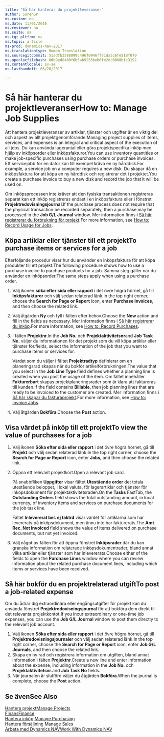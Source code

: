 ```yaml
---
title: "Så här hanterar du projektleveranser"
author: SorenGP
ms.custom: na
ms.date: 11/01/2016
ms.reviewer: na
ms.suite: na
ms.tgt_pltfrm: na
ms.topic: article
ms-prod: dynamics-nav-2017
ms.translationtype: Human Translation
ms.sourcegitcommit: 51adfb3588099c496f0946ff71da5c6fe518f070
ms.openlocfilehash: 00b9ed8480f6b5ab9265beb0fe2dc0060b1c3192
ms.contentlocale: sv-se
ms.lasthandoff: 06/26/2017

---
```


# <a name="how-to-manage-job-supplies"></a><span data-ttu-id="55211-102">Så här hanterar du projektleveranser</span><span class="sxs-lookup"><span data-stu-id="55211-102">How to: Manage Job Supplies</span></span>
<span data-ttu-id="55211-103">Att hantera projektleveranser av artiklar, tjänster och utgifter är en viktig del och aspekt av allt projektgenomförande.</span><span class="sxs-lookup"><span data-stu-id="55211-103">Managing project supplies of items, services, and expenses is an integral and critical aspect of the execution of all jobs.</span></span> <span data-ttu-id="55211-104">Du kan använda lagerantal eller göra projektspecifika inköp med hjälp av inköpsorder eller inköpsfakturor.</span><span class="sxs-lookup"><span data-stu-id="55211-104">You can use inventory quantities or make job-specific purchases using purchase orders or purchase invoices.</span></span> <span data-ttu-id="55211-105">Ett servicejobb för en dator kan till exempel kräva en ny hårddisk.</span><span class="sxs-lookup"><span data-stu-id="55211-105">For example, a service job on a computer requires a new disk.</span></span> <span data-ttu-id="55211-106">Du skapar då en inköpsfaktura för att köpa en ny hårddisk och registrerar det i projektet.</span><span class="sxs-lookup"><span data-stu-id="55211-106">You create a purchase invoice to buy a new disk and record the job that it will be used on.</span></span>

<span data-ttu-id="55211-107">Om inköpsprocessen inte kräver att den fysiska transaktionen registreras separat kan ett inköp registreras endast i en inköpsfaktura eller i fönstret **Projektredovisningsjournal**.</span><span class="sxs-lookup"><span data-stu-id="55211-107">If the purchase process does not require that the physical transaction be recorded separately, then a purchase may be processed in the **Job G/L Journal** window.</span></span> <span data-ttu-id="55211-108">Mer information finns i [Så här registrerar du förbrukning för projekt](projects-how-record-job-usage.md).</span><span class="sxs-lookup"><span data-stu-id="55211-108">For more information, see [How to: Record Usage for Jobs](projects-how-record-job-usage.md).</span></span>

## <a name="to-purchase-items-or-services-for-a-job"></a><span data-ttu-id="55211-109">Köpa artiklar eller tjänster till ett projekt</span><span class="sxs-lookup"><span data-stu-id="55211-109">To purchase items or services for a job</span></span>
<span data-ttu-id="55211-110">Efterföljande procedur visar hur du använder en inköpsfaktura för att köpa produkter till ett projekt.</span><span class="sxs-lookup"><span data-stu-id="55211-110">The following procedure shows how to use a purchase invoice to purchase products for a job.</span></span> <span data-ttu-id="55211-111">Samma steg gäller när du använder en inköpsorder.</span><span class="sxs-lookup"><span data-stu-id="55211-111">The same steps apply when using a purchase order.</span></span>  

1. <span data-ttu-id="55211-112">Välj ikonen **söka efter sida eller rapport** i det övre högra hörnet, gå till **Inköpsfakturor** och välj sedan relaterad länk.</span><span class="sxs-lookup"><span data-stu-id="55211-112">In the top right corner, choose the **Search for Page or Report** icon, enter **Purchase Invoices**, and then choose the related link.</span></span>  
2. <span data-ttu-id="55211-113">Välj åtgärden **Ny** och fyll i fälten efter behov.</span><span class="sxs-lookup"><span data-stu-id="55211-113">Choose the **New** action and fill in the fields as necessary.</span></span> <span data-ttu-id="55211-114">Mer information finns i [Så här registrerar du inköp](purchasing-how-record-purchases.md).</span><span class="sxs-lookup"><span data-stu-id="55211-114">For more information, see [How to: Record Purchases](purchasing-how-record-purchases.md).</span></span>
3. <span data-ttu-id="55211-115">I fälten **Projektnr**.</span><span class="sxs-lookup"><span data-stu-id="55211-115">In the **Job No.**</span></span> <span data-ttu-id="55211-116">och **Projektaktivitetsnr**</span><span class="sxs-lookup"><span data-stu-id="55211-116">and **Job Task No.**</span></span> <span data-ttu-id="55211-117">väljer du informationen för det projekt som du vill köpa artiklar eller tjänster för.</span><span class="sxs-lookup"><span data-stu-id="55211-117">fields, select the information of the job that you want to purchase items or services for.</span></span>  

    <span data-ttu-id="55211-118">Värdet som du väljer i fältet **Projektradtyp** definierar om en planeringsrad skapas när du bokför artikelförbrukningen.</span><span class="sxs-lookup"><span data-stu-id="55211-118">The value that you select in the **Job Line Type** field defines whether a planning line is created when you post the usage of the item.</span></span> <span data-ttu-id="55211-119">Om fältet innehåller **Fakturerbart** skapas projektplaneringsrader som är klara att faktureras till kunden.</span><span class="sxs-lookup"><span data-stu-id="55211-119">If the field contains **Billable**, then job planning lines that are ready to be invoiced to the customer are created.</span></span> <span data-ttu-id="55211-120">Mer information finns i [Så här skapar du fakturaprojekt](projects-how-invoice-jobs.md).</span><span class="sxs-lookup"><span data-stu-id="55211-120">For more information, see [How to: Invoice Jobs](projects-how-invoice-jobs.md).</span></span>

4. <span data-ttu-id="55211-121">Välj åtgärden **Bokföra**.</span><span class="sxs-lookup"><span data-stu-id="55211-121">Choose the **Post** action.</span></span>

## <a name="to-view-the-value-of-purchases-for-a-job"></a><span data-ttu-id="55211-122">Visa värdet på inköp till ett projekt</span><span class="sxs-lookup"><span data-stu-id="55211-122">To view the value of purchases for a job</span></span>  

1. <span data-ttu-id="55211-123">Välj ikonen **Söka efter sida eller rapport** i det övre högra hörnet, gå till **Projekt** och välj sedan relaterad länk.</span><span class="sxs-lookup"><span data-stu-id="55211-123">In the top right corner, choose the **Search for Page or Report** icon, enter **Jobs**, and then choose the related link.</span></span>
2. <span data-ttu-id="55211-124">Öppna ett relevant projektkort.</span><span class="sxs-lookup"><span data-stu-id="55211-124">Open a relevant job card.</span></span>

    <span data-ttu-id="55211-125">På snabbfliken **Uppgifter** visar fältet **Utestående order** det totala utestående beloppet, i lokal valuta, för lagerartiklar och tjänster för inköpsdokument för projektaktivitetsraden.</span><span class="sxs-lookup"><span data-stu-id="55211-125">On the **Tasks** FastTab, the **Outstanding Orders** field shows the total outstanding amount, in local currency, of inventory items and services on purchase documents for the job task line.</span></span>  

    <span data-ttu-id="55211-126">Fältet **Inlevererat bel. ej faktrd** visar värdet för artiklarna som har levererats på inköpsdokument, men ännu inte har fakturerats.</span><span class="sxs-lookup"><span data-stu-id="55211-126">The **Amt. Rec. Not Invoiced** field shows the value of items delivered on purchase documents, but not yet invoiced.</span></span>  

3. <span data-ttu-id="55211-127">Välj något av fälten för att öppna fönstret **Inköpsrader** där du kan granska information om relaterade inköpsdokumentrader, bland annat vilka artiklar eller tjänster som har inlevererats.</span><span class="sxs-lookup"><span data-stu-id="55211-127">Choose either of the fields to open the **Purchase Lines** window where you can review information about the related purchase document lines, including which items or services have been received.</span></span>

## <a name="to-post-a-job-related-expense"></a><span data-ttu-id="55211-128">Så här bokför du en projektrelaterad utgift</span><span class="sxs-lookup"><span data-stu-id="55211-128">To post a job-related expense</span></span>  
<span data-ttu-id="55211-129">Om du ådrar dig extraordinära eller engångsutgifter för projekt kan du använda fönstret **Projektredovisningsjournal** för att bokföra dem direkt till det relevanta projektkontot.</span><span class="sxs-lookup"><span data-stu-id="55211-129">If you incur extraordinary or one-time job expenses, you can use the **Job G/L Journal** window to post them directly to the relevant job account.</span></span>

1. <span data-ttu-id="55211-130">Välj ikonen **Söka efter sida eller rapport** i det övre högra hörnet, gå till **Projektredovisningsjournaler** och välj sedan relaterad länk.</span><span class="sxs-lookup"><span data-stu-id="55211-130">In the top right corner, choose the **Search for Page or Report** icon, enter **Job G/L Journals**, and then choose the related link.</span></span>  
2. <span data-ttu-id="55211-131">Skapa en ny rad och registrera information om utgiften, bland annat information i fälten **Projektnr**.</span><span class="sxs-lookup"><span data-stu-id="55211-131">Create a new line and enter information about the expense, including information in the **Job No.**</span></span> <span data-ttu-id="55211-132">och **Projektaktivitetsnr**.</span><span class="sxs-lookup"><span data-stu-id="55211-132">and **Job Task No** fields.</span></span>  
3. <span data-ttu-id="55211-133">När journalen är slutförd väljer du åtgärden **Bokföra**.</span><span class="sxs-lookup"><span data-stu-id="55211-133">When the journal is complete, choose the **Post** action.</span></span>


## <a name="see-also"></a><span data-ttu-id="55211-134">Se även</span><span class="sxs-lookup"><span data-stu-id="55211-134">See Also</span></span>
[<span data-ttu-id="55211-135">Hantera projekt</span><span class="sxs-lookup"><span data-stu-id="55211-135">Manage Projects</span></span>](projects-manage-projects.md)  
[<span data-ttu-id="55211-136">Finans</span><span class="sxs-lookup"><span data-stu-id="55211-136">Finance</span></span>](finance-setup.md)  
<span data-ttu-id="55211-137">[Hantera inköp](purchasing-manage-purchasing.md)       </span><span class="sxs-lookup"><span data-stu-id="55211-137">[Manage Purchasing](purchasing-manage-purchasing.md)       </span></span>  
<span data-ttu-id="55211-138">[Hantera försäljning](sales-manage-sales.md)    </span><span class="sxs-lookup"><span data-stu-id="55211-138">[Manage Sales](sales-manage-sales.md)    </span></span>  
[<span data-ttu-id="55211-139">Arbeta med Dynamics NAV</span><span class="sxs-lookup"><span data-stu-id="55211-139">Work With Dynamics NAV</span></span>](ui-work-product.md)  

